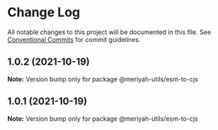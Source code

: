 # Change Log

All notable changes to this project will be documented in this file.
See [Conventional Commits](https://conventionalcommits.org) for commit guidelines.

## 1.0.2 (2021-10-19)

**Note:** Version bump only for package @meriyah-utils/esm-to-cjs





## 1.0.1 (2021-10-19)

**Note:** Version bump only for package @meriyah-utils/esm-to-cjs
